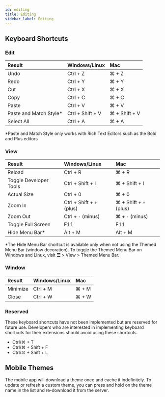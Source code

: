 ```yaml
---
id: editing
title: Editing
sidebar_label: Editing
---
```

## Keyboard Shortcuts

### Edit
| Result                  | Windows/Linux               | Mac 
| :-----------------------| :-------------------------- | :------------------------
| Undo                    | Ctrl + Z                    | ⌘ + Z
| Redo                    | Ctrl + Y                    | ⌘ + Y
| Cut                     | Ctrl + X                    | ⌘ + X
| Copy                    | Ctrl + C                    | ⌘ + C
|Paste                    | Ctrl + V                    | ⌘ + V
|Paste and Match Style*   | Ctrl + Shift + V            | ⌘ + Shift + V
| Select All              | Ctrl + A                    | ⌘ + A


*Paste and Match Style only works with Rich Text Editors such as the Bold and Plus editors

### View
| Result                   | Windows/Linux                   | Mac 
| :------------------------| :-------------------------- | :------------------------
| Reload                   | Ctrl + R                    | ⌘ + R
| Toggle Developer Tools   | Ctrl + Shift + I            | ⌘ + Shift + I
| Actual Size              | Ctrl + 0                    | ⌘ + 0
| Zoom In                  | Ctrl + Shift + `+` (plus)   | ⌘ + Shift + `+` (plus) 
| Zoom Out                 | Ctrl + `-`    (minus)       | ⌘ + `-` (minus) 
| Toggle Full Screen       | F11                         | F11
| Hide Menu Bar*           | Alt + M                     | Alt + M 

*The Hide Menu Bar shortcut is available only when not using the Themed Menu Bar (window decoration). To toggle the Themed Menu Bar on Windows and Linux, visit **☰** > View > Themed Menu Bar.

### Window
| Result                | Windows/Linux               | Mac 
| :---------------------| :-------------------------- | :------------------------
| Minimize              | Ctrl + M                    | ⌘ + M
| Close                 | Ctrl + W                    | ⌘ + W

### Reserved 
These keyboard shortcuts have not been implemented but are reserved for future use. Developers who are interested in implementing keyboard shortcuts for their extensions should avoid using these shortcuts. 

 - Ctrl/⌘ + T
 - Ctrl/⌘ + Shift + F
 - Ctrl/⌘ + Shift + L

## Mobile Themes

The mobile app will download a theme once and cache it indefinitely. To update or refresh a custom theme, you can press and hold on the theme name in the list and re-download it from the server.